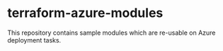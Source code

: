 # terraform-azure-modules
This repository contains sample modules which are re-usable on Azure deployment tasks. 
